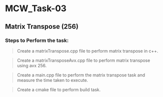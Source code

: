 # MCW_Task-03
## Matrix Transpose (256)

### Steps to Perform the task:

> Create a matrixTranspose.cpp file to perform matrix transpose in c++.

> Create a matrixTransposeAvx.cpp file to perform matrix transpose using avx 256.

> Create a main.cpp file to perform the matrix transpose task and measure the time taken to execute.

> Create a cmake file to perform build task.
